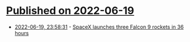 # [Published on 2022-06-19](index.md)

* [2022-06-19, 23:58:31](https://news.ycombinator.com/item?id=31804743) - [SpaceX launches three Falcon 9 rockets in 36 hours](https://www.teslarati.com/spacex-three-falcon-9-rocket-launches-36-hours/)
